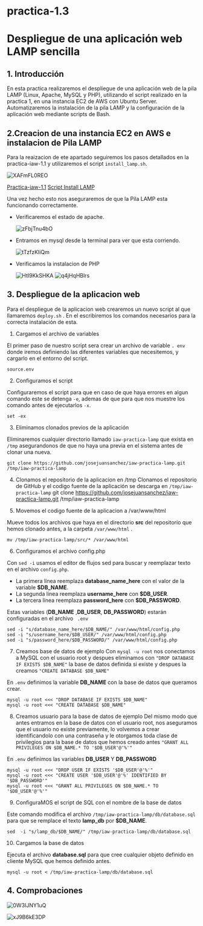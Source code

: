 # practica-1.3

# Despliegue de una aplicación web LAMP sencilla

##  1. Introducción
En esta practica realizaremos el despliegue de una aplicación web  de la pila LAMP (Linux, Apache, MySQL y PHP), utilizando el script realizado en la practica 1, en una instancia EC2 de AWS con Ubuntu Server. Automatizaremos la instalación de la pila LAMP y la configuración de la aplicación web mediante scripts de Bash.

## 2.Creacion de una instancia EC2 en AWS e instalacion de Pila LAMP
Para la reaizacion de ete apartado seguiremos los pasos detallados en la practica-iaw-1.1 y utilizaremos el script ``` install_lamp.sh ```.

  ![XAFmFL0REO](https://github.com/user-attachments/assets/c18ab7e9-c095-429e-a1f3-16270a55b96e)


[Practica-iaw-1.1](https://github.com/marinaferb92/practica-iaw-1.1/tree/main)
[Script Install LAMP](https://github.com/marinaferb92/practica-iaw-1.1/blob/main/scripts/install_lamp.sh)

Una vez hecho esto nos aseguraremos de que la Pila LAMP esta funcionando correctamente.

- Verificaremos el estado de apache.

  ![zFbjTnu4bO](https://github.com/user-attachments/assets/0794dca3-3187-4728-89ae-d8b5ab3485b9)


- Entramos en mysql desde la terminal para ver que esta corriendo.

  ![tTzfzKIiQm](https://github.com/user-attachments/assets/48160a85-c2c8-4183-9e7c-8926f5d1c8d4)


- Verificamos la instalacion de PHP

  ![HtI9KkSHKA](https://github.com/user-attachments/assets/3f6ecffa-756a-4ccb-bf96-e16e1e85bf7e)
  ![q4jHqHBlrs](https://github.com/user-attachments/assets/435ca553-17d9-4a61-9376-85a0e937c1f9)


## 3. Despliegue de la aplicacion web

Para el despliegue de la aplicacion web crearemos un nuevo script al que llamaremos ``` deploy.sh ``` . En el escribiremos los comandos necesarios para la correcta instalación de esta.

1. Cargamos el archivo de variables
   
El primer paso de nuestro script sera crear un archivo de variable ``` . env ``` donde iremos definiendo las diferentes variables que necesitemos, y cargarlo en el entorno del script.

``` source.env ```

2. Configuramos el script
   
Configuraremos el script para que en caso de que haya errores en algun comando este se detenga ```-e```, ademas de que para que nos muestre los comando antes de ejecutarlos ```-x```.

``` set -ex ```

3. Eliminamos clonados previos de la aplicación

Eliminaremos cualquier directorio llamado ``` iaw-practica-lamp ``` que exista en ``` /tmp ``` asegurandonos de que no haya una previa en el sistema antes de clonar una nueva.

``` git clone https://github.com/josejuansanchez/iaw-practica-lamp.git /tmp/iaw-practica-lamp ```

4. Clonamos el repositorio de la aplicacion en /tmp
Clonamos el repositorio de GitHub y el codigo fuente de la aplicación se descarga en ```/tmp/iaw-practica-lamp```
git clone https://github.com/josejuansanchez/iaw-practica-lamp.git /tmp/iaw-practica-lamp

5. Movemos el codigo fuente de la aplicacion a /var/www/html

Mueve todos los archivos que haya en el directorio **src** del repositorio que hemos clonado antes, a la carpeta ```/var/www/html``` .

```mv /tmp/iaw-practica-lamp/src/* /var/www/html```


6. Configuramos el archivo config.php
   
Con ```sed -i``` usamos el editor de flujos sed para buscar y reemplazar texto en el archivo ```config.php```.
- La primera línea reemplaza **database_name_here** con el valor de la variable **$DB_NAME**.
- La segunda línea reemplaza **username_here** con **$DB_USER**.
- La tercera línea reemplaza **password_here** con **$DB_PASSWORD**.

Estas variables (**DB_NAME** ,**DB_USER**, **DB_PASSWORD**) estarán configuradas en el archivo ```  .env  ```
```
sed -i "s/database_name_here/$DB_NAME/" /var/www/html/config.php
sed -i "s/username_here/$DB_USER/" /var/www/html/config.php
sed -i "s/password_here/$DB_PASSWORD/" /var/www/html/config.php
````

7. Creamos base de datos de ejemplo
Con ```mysql -u root``` nos conectamos a MySQL con el usuario root y despues eliminamos con ```"DROP DATABASE IF EXISTS $DB_NAME"``` la base de datos definida si existe y despues la creamos ```"CREATE DATABASE $DB_NAME"```

En ```.env``` definimos la variable **DB_NAME** con la base de datos que queramos crear.

```  
mysql -u root <<< "DROP DATABASE IF EXISTS $DB_NAME"
mysql -u root <<< "CREATE DATABASE $DB_NAME"
```

8. Creamos usuario para la base de datos de ejemplo
Del mismo modo que antes entramos en la base de datos con el usuario root, nos aseguramos que el usuario no existe previamente, lo volvemos a crear identificandolo con una contraseña y le otorgamos toda clase de privilegios para la base de datos que hemos creado antes ````"GRANT ALL PRIVILEGES ON $DB_NAME.* TO '$DB_USER'@'%'"````

En ```.env``` definimos las variables **DB_USER** Y **DB_PASSWORD**

```
mysql -u root <<< "DROP USER IF EXISTS '$DB_USER'@'%'"
mysql -u root <<< "CREATE USER '$DB_USER'@'%' IDENTIFIED BY '$DB_PASSWORD'"
mysql -u root <<< "GRANT ALL PRIVILEGES ON $DB_NAME.* TO '$DB_USER'@'%'" 
```

9. ConfiguraMOS el script de SQL con el nombre de la base de datos

Este comando modifica el archivo ``` /tmp/iaw-practica-lamp/db/database.sql ``` para que se remplace el texto **lamp_db** por **$DB_NAME**.

```
sed  -i "s/lamp_db/$DB_NAME/" /tmp/iaw-practica-lamp/db/database.sql
```

10. Cargamos la base de datos

Ejecuta el archivo **database.sql** para que cree cualquier objeto definido en cliente MySQL que hemos definido antes.

```
mysql -u root < /tmp/iaw-practica-lamp/db/database.sql
```

## 4. Comprobaciones

![0W3IJNY1uQ](https://github.com/user-attachments/assets/1fb2b993-3a05-4679-8ef0-a038ecacfbaa)

![xJ9B6kE3DP](https://github.com/user-attachments/assets/dd04ff7a-4e3f-48c2-9e61-5fcb1f04d5e4)










